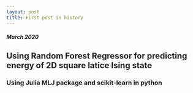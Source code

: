 ```yaml
---
layout: post
title: First post in history
---
```


##### March 2020

## Using Random Forest Regressor for predicting energy of 2D square latice Ising state
### Using Julia MLJ package and scikit-learn in python


